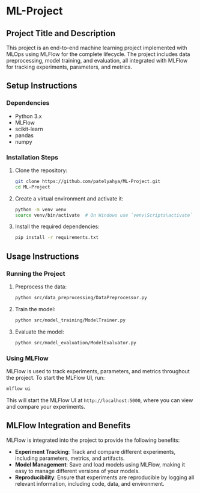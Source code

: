# ML-Project

## Project Title and Description

This project is an end-to-end machine learning project implemented with MLOps using MLFlow for the complete lifecycle. The project includes data preprocessing, model training, and evaluation, all integrated with MLFlow for tracking experiments, parameters, and metrics.

## Setup Instructions

### Dependencies

- Python 3.x
- MLFlow
- scikit-learn
- pandas
- numpy

### Installation Steps

1. Clone the repository:
   ```bash
   git clone https://github.com/patelyahya/ML-Project.git
   cd ML-Project
   ```

2. Create a virtual environment and activate it:
   ```bash
   python -m venv venv
   source venv/bin/activate  # On Windows use `venv\Scripts\activate`
   ```

3. Install the required dependencies:
   ```bash
   pip install -r requirements.txt
   ```

## Usage Instructions

### Running the Project

1. Preprocess the data:
   ```bash
   python src/data_preprocessing/DataPreprocessor.py
   ```

2. Train the model:
   ```bash
   python src/model_training/ModelTrainer.py
   ```

3. Evaluate the model:
   ```bash
   python src/model_evaluation/ModelEvaluator.py
   ```

### Using MLFlow

MLFlow is used to track experiments, parameters, and metrics throughout the project. To start the MLFlow UI, run:
```bash
mlflow ui
```
This will start the MLFlow UI at `http://localhost:5000`, where you can view and compare your experiments.

## MLFlow Integration and Benefits

MLFlow is integrated into the project to provide the following benefits:

- **Experiment Tracking**: Track and compare different experiments, including parameters, metrics, and artifacts.
- **Model Management**: Save and load models using MLFlow, making it easy to manage different versions of your models.
- **Reproducibility**: Ensure that experiments are reproducible by logging all relevant information, including code, data, and environment.
